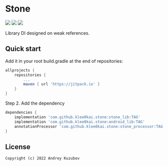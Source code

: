 # Stone

[![](https://github.com/klee0kai/stone/actions/workflows/deploy_master.yml/badge.svg)](https://github.com/klee0kai/stone/actions/workflows/deploy_master.yml)
![](https://img.shields.io/badge/license-GNU_GPLv3-blue.svg?style=flat-square)
[![](https://jitpack.io/v/klee0kai/stone.svg)](https://jitpack.io/#klee0kai/stone)

Library DI designed on weak references.

## Quick start

Add it in your root build.gradle at the end of repositories:

``` groovy
allprojects {
    repositories {
        ...
        maven { url 'https://jitpack.io' }
    }
}
```

Step 2. Add the dependency

``` groovy
dependencies {
    implementation 'com.github.klee0kai.stone:stone_lib:TAG'
    implementation 'com.github.klee0kai.stone:android_lib:TAG'
    annotationProcessor 'com.github.klee0kai.stone:stone_processor:TAG'
}
```

## License

```
Copyright (c) 2022 Andrey Kuzubov
```
